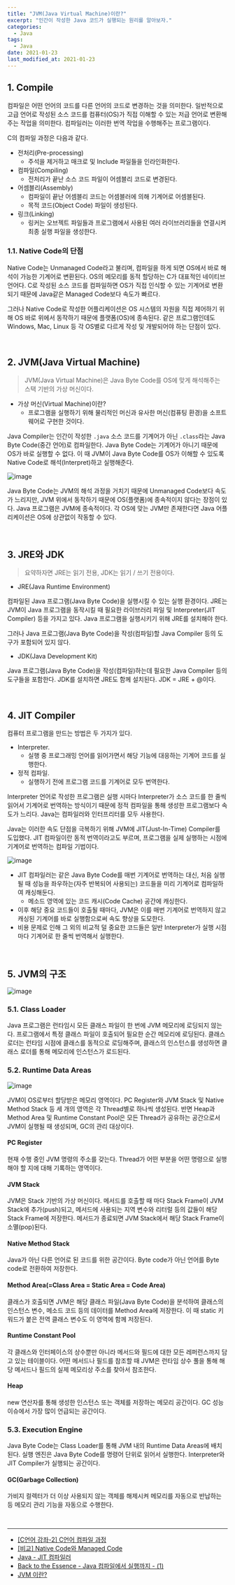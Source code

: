 ```yaml
---
title: "JVM(Java Virtual Machine)이란?"
excerpt: "인간이 작성한 Java 코드가 실행되는 원리를 알아보자."
categories:
  - Java
tags:
  - Java
date: 2021-01-23
last_modified_at: 2021-01-23
---
```


## 1. Compile

컴파일은 어떤 언어의 코드를 다른 언어의 코드로 변경하는 것을 의미한다. 일반적으로 고급 언어로 작성된 소스 코드를 컴퓨터(OS)가 직접 이해할 수 있는 저급 언어로 변환해주는 작업을 의미한다. 컴파일러는 이러한 번역 작업을 수행해주는 프로그램이다.

C의 컴파일 과정은 다음과 같다.

* 전처리(Pre-processing)
  * 주석을 제거하고 매크로 및 Include 파일들을 인라인화한다.
* 컴파일(Compiling)
  * 전처리가 끝난 소스 코드 파일이 어셈블리 코드로 변경된다.
* 어셈블리(Assembly)
  * 컴파일이 끝난 어셈블리 코드는 어셈블러에 의해 기계어로 어셈블된다.
  * 목적 코드(Object Code) 파일이 생성된다.
* 링크(Linking)
  * 링커는 오브젝트 파일들과 프로그램에서 사용된 여러 라이브러리들을 연결시켜 최종 실행 파일을 생성한다.

### 1.1. Native Code의 단점

Native Code는 Unmanaged Code라고 불리며, 컴파일을 하게 되면 OS에서 바로 해석이 가능한 기계어로 변환된다. OS의 메모리를 동적 할당하는 C가 대표적인 네이티브 언어다. C로 작성된 소스 코드를 컴파일하면 OS가 직접 인식할 수 있는 기계어로 변환되기 때문에 Java같은 Managed Code보다 속도가 빠르다.

그러나 Native Code로 작성한 어플리케이션은 OS 시스템의 자원을 직접 제어하기 위해 OS 바로 위에서 동작하기 때문에 플랫폼(OS)에 종속된다. 같은 프로그램인데도 Windows, Mac, Linux 등 각 OS별로 다르게 작성 및 개발되어야 하는 단점이 있다.

<br>

## 2. JVM(Java Virtual Machine)

> JVM(Java Virtual Machine)은 Java Byte Code를 OS에 맞게 해석해주는 스택 기반의 가상 머신이다.

* 가상 머신(Virtual Machine)이란?
  * 프로그램을 실행하기 위해 물리적인 머신과 유사한 머신(컴퓨팅 환경)을 소프트웨어로 구현한 것이다.

Java Compiler는 인간이 작성한 ``.java`` 소스 코드를 기계어가 아닌 ``.class``라는 Java Byte Code(중간 언어)로 컴파일한다. Java Byte Code는 기계어가 아니기 때문에 OS가 바로 실행할 수 없다. 이 때 JVM이 Java Byte Code를 OS가 이해할 수 있도록 Native Code로 해석(Interpret)하고 실행해준다.

![image](https://user-images.githubusercontent.com/56240505/105574872-a9d40500-5daa-11eb-8cbe-63d2fcb76ca2.png)

Java Byte Code는 JVM의 해석 과정을 거치기 때문에 Unmanaged Code보다 속도가 느리지만, JVM 위에서 동작하기 때문에 OS(플랫폼)에 종속적이지 않다는 장점이 있다. Java 프로그램은 JVM에 종속적이다. 각 OS에 맞는 JVM만 존재한다면 Java 어플리케이션은 OS에 상관없이 작동할 수 있다.

<br>

## 3. JRE와 JDK

> 요약하자면 JRE는 읽기 전용, JDK는 읽기 / 쓰기 전용이다.

* JRE(Java Runtime Environment)

컴파일된 Java 프로그램(Java Byte Code)을 실행시킬 수 있는 실행 환경이다. JRE는 JVM이 Java 프로그램을 동작시킬 때 필요한 라이브러리 파일 및 Interpreter(JIT Compiler) 등을 가지고 있다. Java 프로그램을 실행시키기 위해 JRE를 설치해야 한다.

그러나 Java 프로그램(Java Byte Code)을 작성(컴파일)할 Java Compiler 등의 도구가 포함되어 있지 않다.

* JDK(Java Development Kit)

Java 프로그램(Java Byte Code)을 작성(컴파일)하는데 필요한 Java Compiler 등의 도구들을 포함한다. JDK를 설치하면 JRE도 함께 설치된다. JDK = JRE + @이다.

<br>

## 4. JIT Compiler

컴퓨터 프로그램을 만드는 방법은 두 가지가 있다.

* Interpreter.
  * 실행 중 프로그래밍 언어를 읽어가면서 해당 기능에 대응하는 기계어 코드를 실행한다.
* 정적 컴파일.
  * 실행하기 전에 프로그램 코드를 기계어로 모두 번역한다.

Interpreter 언어로 작성한 프로그램은 실행 시마다 Interpreter가 소스 코드를 한 줄씩 읽어서 기계어로 번역하는 방식이기 때문에 정적 컴파일을 통해 생성한 프로그램보다 속도가 느리다. Java는 컴파일러와 인터프리터를 모두 사용한다.

Java는 이러한 속도 단점을 극복하기 위해 JVM에 JIT(Just-In-Time) Compiler를 도입했다. JIT 컴파일이란 동적 번역이라고도 부르며, 프로그램을 실제 실행하는 시점에 기계어로 번역하는 컴파일 기법이다.

![image](https://user-images.githubusercontent.com/56240505/105577983-5f5d8300-5dc0-11eb-85ce-8a286286cc9b.png)

* JIT 컴파일러는 같은 Java Byte Code를 매번 기계어로 번역하는 대신, 처음 실행될 때 성능을 좌우하는(자주 반복되어 사용되는) 코드들을 미리 기계어로 컴파일하여 캐싱해둔다.
  * 메소드 영역에 있는 코드 캐시(Code Cache) 공간에 캐싱한다.
* 이후 해당 중요 코드들이 호출될 때마다, JVM은 이를 매번 기계어로 번역하지 않고 캐싱된 기계어를 바로 실행함으로써 속도 향상을 도모한다.
* 비용 문제로 인해 그 외의 비교적 덜 중요한 코드들은 일반 Interpreter가 실행 시점마다 기계어로 한 줄씩 번역해서 실행한다.

<br>

## 5. JVM의 구조

![image](https://user-images.githubusercontent.com/56240505/105575987-194df280-5db3-11eb-9f21-332c3e2f48ce.png)

### 5.1. Class Loader

Java 프로그램은 런타임시 모든 클래스 파일이 한 번에 JVM 메모리에 로딩되지 않는다. 프로그램에서 특정 클래스 파일이 호출되어 필요한 순간 메모리에 로딩된다. 클래스 로더는 런타임 시점에 클래스를 동적으로 로딩해주며, 클래스의 인스턴스를 생성하면 클래스 로더를 통해 메모리에 인스턴스가 로드된다.

### 5.2. Runtime Data Areas

![image](https://user-images.githubusercontent.com/56240505/105578747-b6b22200-5dc5-11eb-885f-6ce2beccf6b9.png)

JVM이 OS로부터 할당받은 메모리 영역이다. PC Register와 JVM Stack 및 Native Method Stack 등 세 개의 영역은 각 Thread별로 하나씩 생성된다. 반면 Heap과 Method Area 및 Runtime Constant Pool은 모든 Thread가 공유하는 공간으로서 JVM이 실행될 때 생성되며, GC의 관리 대상이다.

#### PC Register

현재 수행 중인 JVM 명령의 주소를 갖는다. Thread가 어떤 부분을 어떤 명령으로 실행해야 할 지에 대해 기록하는 영역이다.

#### JVM Stack

JVM은 Stack 기반의 가상 머신이다. 메서드를 호출할 때 마다 Stack Frame이 JVM Stack에 추가(push)되고, 메서드에 사용되는 지역 변수와 리터럴 등의 값들이 해당 Stack Frame에 저장한다. 메서드가 종료되면 JVM Stack에서 해당 Stack Frame이 소멸(pop)된다.

#### Native Method Stack

Java가 아닌 다른 언어로 된 코드를 위한 공간이다. Byte code가 아닌 언어를 Byte code로 전환하여 저장한다.

#### Method Area(=Class Area = Static Area = Code Area)

클래스가 호출되면 JVM은 해당 클래스 파일(Java Byte Code)을 분석하여 클래스의 인스턴스 변수, 메소드 코드 등의 데이터를 Method Area에 저장한다. 이 때 static 키워드가 붙은 전역 클래스 변수도 이 영역에 함께 저장된다.

#### Runtime Constant Pool

각 클래스와 인터페이스의 상수뿐만 아니라 메서드와 필드에 대한 모든 레퍼런스까지 담고 있는 테이블이다. 어떤 메서드나 필드를 참조할 때 JVM은 런타임 상수 풀을 통해 해당 메서드나 필드의 실제 메모리상 주소를 찾아서 참조한다.

#### Heap

new 연산자를 통해 생성한 인스턴스 또는 객체를 저장하는 메모리 공간이다. GC 성능 이슈에서 가장 많이 언급되는 공간이다.

### 5.3. Execution Engine

Java Byte Code는 Class Loader를 통해 JVM 내의 Runtime Data Areas에 배치된다. 실행 엔진은 Java Byte Code를 명령어 단위로 읽어서 실행한다. Interpreter와 JIT Compiler가 실행되는 공간이다.

#### GC(Garbage Collection)

가비지 컬렉터가 더 이상 사용되지 않는 객체를 해제시켜 메모리를 자동으로 반납하는 등 메모리 관리 기능을 자동으로 수행한다.

<br>

---

* [[C언어 강좌-2] C언어 컴파일 과정](https://gracefulprograming.tistory.com/16)
* [[비교] Native Code와 Managed Code](https://sonan.tistory.com/31)
* [Java - JIT 컴파일러](https://medium.com/@ahn428/java-jit-%EC%BB%B4%ED%8C%8C%EC%9D%BC%EB%9F%AC-c7d068e29f45)
* [Back to the Essence - Java 컴파일에서 실행까지 - (1)](https://homoefficio.github.io/2019/01/31/Back-to-the-Essence-Java-%EC%BB%B4%ED%8C%8C%EC%9D%BC%EC%97%90%EC%84%9C-%EC%8B%A4%ED%96%89%EA%B9%8C%EC%A7%80-1/)
* [JVM 이란?](https://medium.com/@lazysoul/jvm-%EC%9D%B4%EB%9E%80-c142b01571f2)
